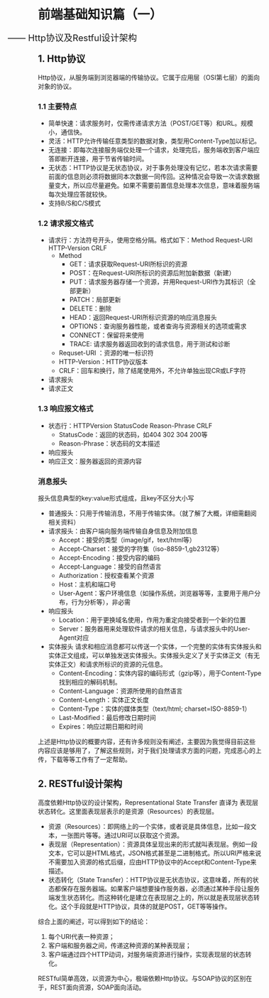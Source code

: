 # 前端基础知识篇（一）
<span style="position: absolute; left: 160px; font-size:20px;">—— Http协议及Restful设计架构</span><br />

## 1. Http协议

Http协议，从服务端到浏览器端的传输协议。它属于应用层（OSI第七层）的面向对象的协议。

### 1.1 主要特点
- 简单快速：请求服务时，仅需传递请求方法（POST/GET等）和URL。规模小，通信快。
- 灵活：HTTP允许传输任意类型的数据对象，类型用Content-Type加以标记。
- 无连接：即每次连接服务端仅处理一个请求，处理完后，服务端收到客户端应答即断开连接，用于节省传输时间。
- 无状态：HTTP协议是无状态协议，对于事务处理没有记忆，若本次请求需要前面的信息则必须将数据同本次数据一同传回。这种情况会导致一次请求数据量变大，所以应尽量避免。如果不需要前置信息处理本次信息，意味着服务端每次处理应答就较快。
- 支持B/S和C/S模式

### 1.2 请求报文格式

- 请求行：方法符号开头，使用空格分隔。格式如下：Method Request-URI HTTP-Version CRLF
    - Method
        - GET：请求获取Request-URI所标识的资源
        - POST：在Request-URI所标识的资源后附加新数据（新建）
        - PUT：请求服务器存储一个资源，并用Request-URI作为其标识（全部更新）
        - PATCH：局部更新
        - DELETE：删除
        - HEAD：返回Request-URI所标识资源的响应消息报头
        - OPTIONS：查询服务器性能，或者查询与资源相关的选项或需求
        - CONNECT：保留将来使用
        - TRACE: 请求服务器返回收到的请求信息，用于测试和诊断
    - Requset-URI ：资源的唯一标识符
    - HTTP-Version：HTTP协议版本
    - CRLF：回车和换行，除了结尾使用外，不允许单独出现CR或LF字符
- 请求报头
- 请求正文

### 1.3 响应报文格式

- 状态行：HTTPVersion StatusCode Reason-Phrase CRLF
    - StatusCode：返回的状态码，如404 302 304 200等
    - Reason-Phrase：状态码的文本描述
- 响应报头
- 响应正文：服务器返回的资源内容

### 消息报头
报头信息典型的key:value形式组成，且key不区分大小写

- 普通报头：只用于传输消息，不用于传输实体。（就了解了大概，详细需翻阅相关资料）
- 请求报头：由客户端向服务端传输自身信息及附加信息
    - Accept：接受的类型（image/gif，text/html等）
    - Accept-Charset：接受的字符集（iso-8859-1,gb2312等）
    - Accept-Encoding：接受内容的编码
    - Accept-Language：接受的自然语言
    - Authorization：授权查看某个资源
    - Host：主机和端口号
    - User-Agent：客户环境信息（如操作系统，浏览器等等，主要用于用户分布，行为分析等），非必需
- 响应报头
    - Location：用于更换域名使用，作用为重定向接受者到一个新的位置
    - Server：服务器用来处理软件请求的相关信息，与请求报头中的User-Agent对应
- 实体报头
请求和相应消息都可以传送一个实体，一个完整的实体有实体报头和实体正文组成，可以单独发送实体报头。实体报头定义了关于实体正文（有无实体正文）和请求所标识的资源的元信息。
    - Content-Encoding：实体内容的编码形式（gzip等），用于Content-Type找到相应的解码机制。
    - Content-Language：资源所使用的自然语言
    - Content-Length：实体正文长度
    - Content-Type：实体的媒体类型（text/html; charset=ISO-8859-1）
    - Last-Modified：最后修改日期时间
    - Expires：响应过期日期和时间

上述是Http协议的概要内容，还有许多规则没有阐述，主要因为我觉得目前这些内容应该是够用了，了解这些规则，对于我们处理请求方面的问题，完成恶心的上传，下载等等工作有了一定帮助。

## 2. RESTful设计架构

高度依赖Http协议的设计架构，Representational State Transfer 直译为 表现层状态转化。这里面表现层表示的是资源（Resources）的表现层。

- 资源（Resources）：即网络上的一个实体，或者说是具体信息，比如一段文本，一张图片等等。通过URI可以获取这个资源。
- 表现层（Representation）：资源具体呈现出来的形式就叫表现层。例如一段文本，它可以是HTML格式，JSON格式甚至是二进制格式。所以URI严格来说不需要加入资源的格式后缀，应由HTTP协议中的Accept和Content-Type来描述。
- 状态转化（State Transfer）：HTTP协议是无状态协议，这意味着，所有的状态都保存在服务器端。如果客户端想要操作服务器，必须通过某种手段让服务端发生状态转化。而这种转化是建立在表现层之上的，所以就是表现层状态转化。这个手段就是HTTP协议，具体的就是POST，GET等等操作。

综合上面的阐述，可以得到如下的结论：
1. 每个URI代表一种资源；
2. 客户端和服务器之间，传递这种资源的某种表现层；
3. 客户端通过四个HTTP动词，对服务端资源进行操作，实现表现层的状态转化。

RESTful简单高效，以资源为中心，极端依赖Http协议。与SOAP协议的区别在于，REST面向资源，SOAP面向活动。